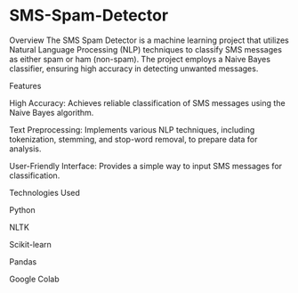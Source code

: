 # SMS-Spam-Detector
Overview
The SMS Spam Detector is a machine learning project that utilizes Natural Language Processing (NLP) techniques to classify SMS messages as either spam or ham (non-spam). The project employs a Naive Bayes classifier, ensuring high accuracy in detecting unwanted messages.

Features

High Accuracy: Achieves reliable classification of SMS messages using the Naive Bayes algorithm.

Text Preprocessing: Implements various NLP techniques, including tokenization, stemming, and stop-word removal, to prepare data for analysis.

User-Friendly Interface: Provides a simple way to input SMS messages for classification.

Technologies Used

Python

NLTK

Scikit-learn

Pandas

Google Colab
